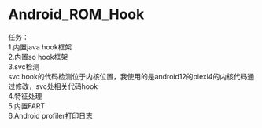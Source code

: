 # Android_ROM_Hook
任务：<br>
1.内置java hook框架<br>
2.内置so hook框架<br>
3.svc检测<br>
  svc hook的代码检测位于内核位置，我使用的是android12的piexl4的内核代码通过修改，svc处相关代码hook<br>
4.特征处理<br>
5.内置FART<br>
6.Android profiler打印日志<br>
